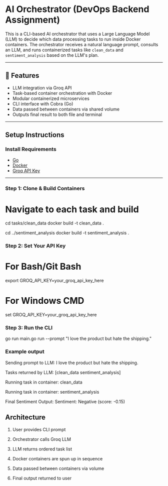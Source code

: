 # AI Orchestrator (DevOps Backend Assignment)

This is a CLI-based AI orchestrator that uses a Large Language Model (LLM) to decide which data processing tasks to run inside Docker containers. The orchestrator receives a natural language prompt, consults an LLM, and runs containerized tasks like `clean_data` and `sentiment_analysis` based on the LLM's plan.

---

## 🚀 Features

- LLM integration via Groq API
- Task-based container orchestration with Docker
- Modular containerized microservices
- CLI interface with Cobra (Go)
- Data passed between containers via shared volume
- Outputs final result to both file and terminal

---

## Setup Instructions

### Install Requirements

- [Go](https://go.dev/doc/install)
- [Docker](https://www.docker.com/products/docker-desktop)
- [Groq API Key](https://console.groq.com)

---

### Step 1: Clone & Build Containers

# Navigate to each task and build

cd tasks/clean_data
docker build -t clean_data .

cd ../sentiment_analysis
docker build -t sentiment_analysis .

### Step 2: Set Your API Key

# For Bash/Git Bash

export GROQ_API_KEY=your_groq_api_key_here

# For Windows CMD

set GROQ_API_KEY=your_groq_api_key_here

### Step 3: Run the CLI

go run main.go run --prompt "I love the product but hate the shipping."

### Example output

Sending prompt to LLM: I love the product but hate the shipping.

Tasks returned by LLM: [clean_data sentiment_analysis]

Running task in container: clean_data

Running task in container: sentiment_analysis

Final Sentiment Output: Sentiment: Negative (score: -0.15)

## Architecture

1. User provides CLI prompt

2. Orchestrator calls Groq LLM

3. LLM returns ordered task list

4. Docker containers are spun up in sequence

5. Data passed between containers via volume

6. Final output returned to user

